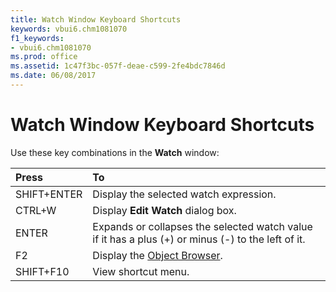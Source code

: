 ```yaml
---
title: Watch Window Keyboard Shortcuts
keywords: vbui6.chm1081070
f1_keywords:
- vbui6.chm1081070
ms.prod: office
ms.assetid: 1c47f3bc-057f-deae-c599-2fe4bdc7846d
ms.date: 06/08/2017
---
```



# Watch Window Keyboard Shortcuts

Use these key combinations in the **Watch** window:



|**Press**|**To**|
|:-----|:-----|
|SHIFT+ENTER|Display the selected watch expression.|
|CTRL+W|Display **Edit Watch** dialog box.|
|ENTER|Expands or collapses the selected watch value if it has a plus (+) or minus (-) to the left of it.|
|F2|Display the [Object Browser](vbe-glossary.md).|
|SHIFT+F10|View shortcut menu.|

